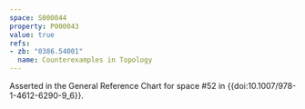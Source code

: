 ```yaml
---
space: S000044
property: P000043
value: true
refs:
- zb: "0386.54001"
  name: Counterexamples in Topology
---
```


Asserted in the General Reference Chart for space #52 in
{{doi:10.1007/978-1-4612-6290-9_6}}.
